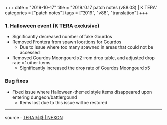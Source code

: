 +++
date = "2019-10-17"
title = "2019.10.17 patch notes (v88.03) | K TERA"
categories = ["patch notes"]
tags = ["2019", "v88", "translation"]
+++

### 1. Halloween event (K TERA exclusive)
- Significantly decreased number of fake Gourdos
- Removed Frontera from spawn locations for Gourdos
  - Due to issue where too many spawned in areas that could not be accessed
- Removed Gourdos Moongourd x2 from drop table, and adjusted drop rate of other items
  - Significantly increased the drop rate of Gourdos Moongourd x5

### Bug fixes
- Fixed issue where Halloween-themed style items disappeared upon entering dungeon/battlergound
  - Items lost due to this issue will be restored

----

source : [TERA 테라 | NEXON](http://tera.nexon.com/news/update/view.aspx?n4articlesn=413)
